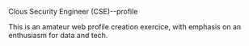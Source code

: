 Clous Security Engineer (CSE)--profile

This is an amateur web profile creation exercice, with emphasis on an enthusiasm for data and tech.
